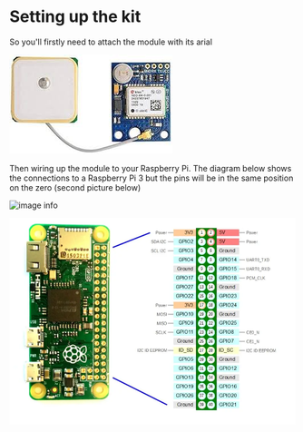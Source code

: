 # Setting up the kit

So you'll firstly need to attach the module with its arial

![image info](./Images/gps_module.jpeg)

Then wiring up the module to your Raspberry Pi. The diagram below shows the connections to a Raspberry Pi 3 but the pins will be in the same position on the zero (second picture below)

![image info](./Images/neo.png)

![image info](./Images/Raspberry-PI-Zero-Pinout-schema.jpg)
